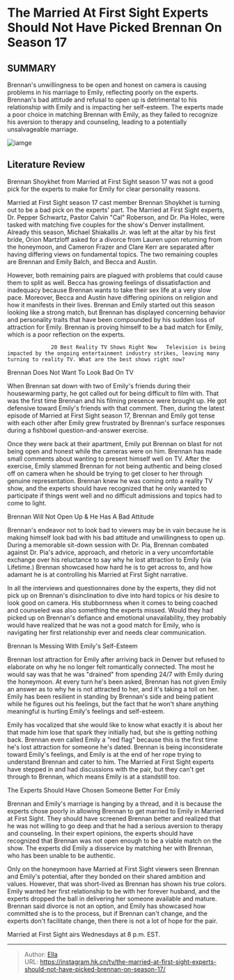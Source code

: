 # The Married At First Sight Experts Should Not Have Picked Brennan On Season 17


## SUMMARY 



  Brennan&#39;s unwillingness to be open and honest on camera is causing problems in his marriage to Emily, reflecting poorly on the experts.   Brennan&#39;s bad attitude and refusal to open up is detrimental to his relationship with Emily and is impacting her self-esteem.   The experts made a poor choice in matching Brennan with Emily, as they failed to recognize his aversion to therapy and counseling, leading to a potentially unsalvageable marriage.  

![iamge](https://static1.srcdn.com/wordpress/wp-content/uploads/2024/01/emabrgo-until-1_10-at-10_15-est-the-married-at-first-sight-experts-should-not-have-picked-brennan-on-season-17.jpg)

## Literature Review
Brennan Shoykhet from Married at First Sight season 17 was not a good pick for the experts to make for Emily for clear personality reasons. 




Married at First Sight season 17 cast member Brennan Shoykhet is turning out to be a bad pick on the experts&#39; part. The Married at First Sight experts, Dr. Pepper Schwartz, Pastor Calvin &#34;Cal&#34; Roberson, and Dr. Pia Holec, were tasked with matching five couples for the show&#39;s Denver installment. Already this season, Michael Shiakallis Jr. was left at the altar by his first bride, Orion Martzloff asked for a divorce from Lauren upon returning from the honeymoon, and Cameron Frazer and Clare Kerr are separated after having differing views on fundamental topics. The two remaining couples are Brennan and Emily Balch, and Becca and Austin.




However, both remaining pairs are plagued with problems that could cause them to split as well. Becca has growing feelings of dissatisfaction and inadequacy because Brennan wants to take their sex life at a very slow pace. Moreover, Becca and Austin have differing opinions on religion and how it manifests in their lives. Brennan and Emily started out this season looking like a strong match, but Brennan has displayed concerning behavior and personality traits that have been compounded by his sudden loss of attraction for Emily. Brennan is proving himself to be a bad match for Emily, which is a poor reflection on the experts.

                  20 Best Reality TV Shows Right Now   Television is being impacted by the ongoing entertainment industry strikes, leaving many turning to reality TV. What are the best shows right now?    


 Brennan Does Not Want To Look Bad On TV 
         




When Brennan sat down with two of Emily&#39;s friends during their housewarming party, he got called out for being difficult to film with. That was the first time Brennan and his filming presence were brought up. He got defensive toward Emily&#39;s friends with that comment. Then, during the latest episode of Married at First Sight season 17, Brennan and Emily got tense with each other after Emily grew frustrated by Brennan&#39;s surface responses during a fishbowl question-and-answer exercise.

Once they were back at their apartment, Emily put Brennan on blast for not being open and honest while the cameras were on him. Brennan has made small comments about wanting to present himself well on TV. After the exercise, Emily slammed Brennan for not being authentic and being closed off on camera when he should be trying to get closer to her through genuine representation. Brennan knew he was coming onto a reality TV show, and the experts should have recognized that he only wanted to participate if things went well and no difficult admissions and topics had to come to light.






 Brennan Will Not Open Up &amp; He Has A Bad Attitude 

 

Brennan&#39;s endeavor not to look bad to viewers may be in vain because he is making himself look bad with his bad attitude and unwillingness to open up. During a memorable sit-down session with Dr. Pia, Brennan combated against Dr. Pia&#39;s advice, approach, and rhetoric in a very uncomfortable exchange over his reluctance to say why he lost attraction to Emily (via Lifetime.) Brennan showcased how hard he is to get across to, and how adamant he is at controlling his Married at First Sight narrative.

In all the interviews and questionnaires done by the experts, they did not pick up on Brennan&#39;s disinclination to dive into hard topics or his desire to look good on camera. His stubbornness when it comes to being coached and counseled was also something the experts missed. Would they had picked up on Brennan&#39;s defiance and emotional unavailability, they probably would have realized that he was not a good match for Emily, who is navigating her first relationship ever and needs clear communication.






 Brennan Is Messing With Emily&#39;s Self-Esteem 
          

Brennan lost attraction for Emily after arriving back in Denver but refused to elaborate on why he no longer felt romantically connected. The most he would say was that he was &#34;drained&#34; from spending 24/7 with Emily during the honeymoon. At every turn he&#39;s been asked, Brennan has not given Emily an answer as to why he is not attracted to her, and it&#39;s taking a toll on her. Emily has been resilient in standing by Brennan&#39;s side and being patient while he figures out his feelings, but the fact that he won&#39;t share anything meaningful is hurting Emily&#39;s feelings and self-esteem.

Emily has vocalized that she would like to know what exactly it is about her that made him lose that spark they initially had, but she is getting nothing back. Brennan even called Emily a &#34;red flag&#34; because this is the first time he&#39;s lost attraction for someone he&#39;s dated. Brennan is being inconsiderate toward Emily&#39;s feelings, and Emily is at the end of her rope trying to understand Brennan and cater to him. The Married at First Sight experts have stepped in and had discussions with the pair, but they can&#39;t get through to Brennan, which means Emily is at a standstill too.






 The Experts Should Have Chosen Someone Better For Emily 
         

Brennan and Emily&#39;s marriage is hanging by a thread, and it is because the experts chose poorly in allowing Brennan to get married to Emily in Married at First Sight. They should have screened Brennan better and realized that he was not willing to go deep and that he had a serious aversion to therapy and counseling. In their expert opinions, the experts should have recognized that Brennan was not open enough to be a viable match on the show. The experts did Emily a disservice by matching her with Brennan, who has been unable to be authentic.

Only on the honeymoon have Married at First Sight viewers seen Brennan and Emily&#39;s potential, after they bonded on their shared ambition and values. However, that was short-lived as Brennan has shown his true colors. Emily wanted her first relationship to be with her forever husband, and the experts dropped the ball in delivering her someone available and mature. Brennan said divorce is not an option, and Emily has showcased how committed she is to the process, but if Brennan can&#39;t change, and the experts don&#39;t facilitate change, then there is not a lot of hope for the pair.






Married at First Sight airs Wednesdays at 8 p.m. EST.






---

> Author: [Ella](https://instagram.hk.cn/)  
> URL: https://instagram.hk.cn/tv/the-married-at-first-sight-experts-should-not-have-picked-brennan-on-season-17/  

